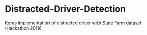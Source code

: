 # Distracted-Driver-Detection
Keras implementation of distracted driver with State Farm dataset (Hackathon 2019)
